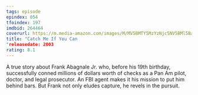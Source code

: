 ```yaml
---
tags: episode
epindex: 054
tfoindex: 197
imdbid: 264464
coverurl: https://m.media-amazon.com/images/M/MV5BMTY5MzYzNjc5NV5BMl5BanBnXkFtZTYwNTUyNTc2._V1_SY300_CR0,0,202,300_.jpg
title: "Catch Me If You Can
"releasedate: 2003
rating: 8.1
---
```


A true story about Frank Abagnale Jr. who, before his 19th birthday, successfully conned millions of dollars worth of checks as a Pan Am pilot, doctor, and legal prosecutor. An FBI agent makes it his mission to put him behind bars. But Frank not only eludes capture, he revels in the pursuit.